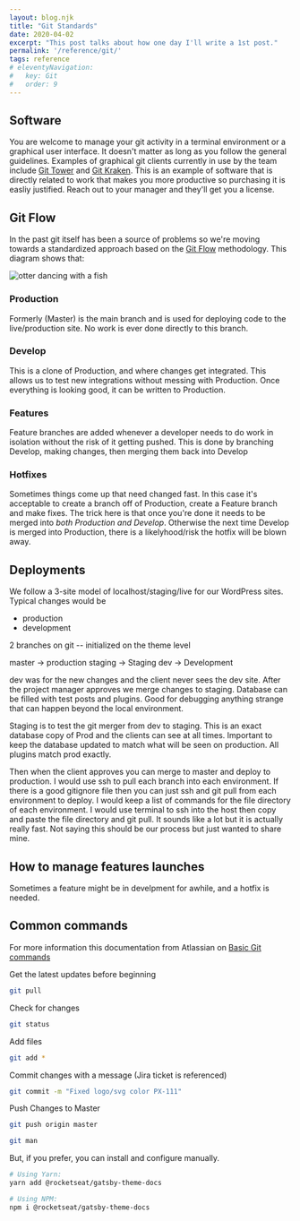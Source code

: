 ```yaml
---
layout: blog.njk
title: "Git Standards"
date: 2020-04-02
excerpt: "This post talks about how one day I'll write a 1st post."
permalink: '/reference/git/'
tags: reference
# eleventyNavigation:
#   key: Git
#   order: 9
---
```



## Software

You are welcome to manage your git activity in a terminal environment or a graphical user interface. It doesn't matter as long as you follow the general guidelines. Examples of graphical git clients currently in use by the team include [Git Tower](https://www.git-tower.com/) and [Git Kraken](https://www.gitkraken.com/). This is an example of software that is directly related to work that makes you more productive so purchasing it is easliy justified. Reach out to your manager and they'll get you a license.

## Git Flow
In the past git itself has been a source of problems so we're moving towards a standardized approach based on the [Git Flow](https://www.atlassian.com/git/tutorials/comparing-workflows/gitflow-workflow) methodology. This diagram shows that:

![otter dancing with a fish](./../git-activity.svg)

### Production
Formerly (Master) is the main branch and is used for deploying code to the live/production site. No work is ever done directly to this branch.

### Develop
This is a clone of Production, and where changes get integrated. This allows us to test new integrations without messing with Production. Once everything is looking good, it can be written to Production.

### Features
Feature branches are added whenever a developer needs to do work in isolation without the risk of it getting pushed. This is done by branching Develop, making changes, then merging them back into Develop

### Hotfixes 
Sometimes things come up that need changed fast. In this case it's acceptable to create a branch off of Production, create a Feature branch and make fixes. The trick here is that once you're done it needs to be merged into *both Production and Develop*. Otherwise the next time Develop is merged into Production, there is a likelyhood/risk the hotfix will be blown away.


## Deployments

We follow a 3-site model of localhost/staging/live for our WordPress sites. Typical changes would be 


- production
- development

2 branches on git -- initialized on the theme level

master -> production
staging -> Staging
dev -> Development

dev was for the new changes and the client never sees the dev site. After the project manager approves we merge changes to staging. Database can be filled with test posts and plugins. Good for debugging anything strange that can happen beyond the local environment.

Staging is to test the git merger from dev to staging. This is an exact database copy of Prod and the clients can see at all times. Important to keep the database updated to match what will be seen on production. All plugins match prod exactly.

Then when the client approves you can merge to master and deploy to production.
I would use ssh to pull each branch into each environment. If there is a good gitignore file then you can just ssh and git pull from each environment to deploy. I would keep a list of commands for the file directory of each environment. I would use terminal to ssh into the host then copy and paste the file directory and git pull.  It sounds like a lot but it is actually really fast.
Not saying this should be our process but just wanted to share mine.

## How to manage features launches
Sometimes a feature might be in develpment for awhile, and a hotfix is needed. 

## Common commands 

For more information this documentation from Atlassian on [Basic Git commands](https://confluence.atlassian.com/bitbucketserver/basic-git-commands-776639767.html)

Get the latest updates before beginning
```bash
git pull
```

Check for changes
```bash
git status
```

Add files
```bash
git add *
```

Commit changes with a message (Jira ticket is referenced)
```bash
git commit -m "Fixed logo/svg color PX-111"
```

Push Changes to Master
```bash
git push origin master
```



```bash
git man
```


But, if you prefer, you can install and configure manually.

```bash
# Using Yarn:
yarn add @rocketseat/gatsby-theme-docs

# Using NPM:
npm i @rocketseat/gatsby-theme-docs
```